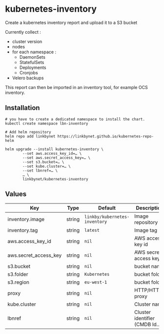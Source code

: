 # kubernetes-inventory

Create a kubernetes inventory report and upload it to a S3 bucket

Currently collect :

- cluster version
- nodes
- for each namespace :
  - DaemonSets
  - StatefulSets
  - Deployments
  - Cronjobs
- Velero backups

This report can then be imported in an inventory tool, for example OCS inventory.


## Installation

```
# you have to create a dedicated namespace to install the chart.
kubectl create namespace lbn-inventory

# Add helm repository
helm repo add linkbynet https://linkbynet.github.io/kubernetes-repo-helm

helm upgrade --install kubernetes-inventory \
        --set aws.access_key_id=… \
        --set aws.secret_access_key=… \
        --set s3.bucket=… \
        --set kube.cluster=… \
        --set lbnref=… \
        … \ 
        linkbynet/kubernetes-inventory
```

## Values

| Key | Type | Default | Description |
|-----|------|---------|-------------|
| inventory.image | string | `linkby/kubernetes-inventory` | Image repository |
| inventory.tag   | string | `latest` | Image tag |
| aws.access_key_id | string | `nil` | AWS access key id |
| aws.secret_access_key | string | `nil` | AWS secret access key |
| s3.bucket | string | `nil` | bucket name |
| s3.folder | string | `Kubernetes` | bucket folder |
| s3.region | string | `eu-west-1` | bucket folder |
| proxy | string | `nil` | HTTP/HTTPS proxy |
| kube.cluster | string | `nil` | Cluster name |
| lbnref | string | `nil` | Cluster identifier (CMDB Id…) |

